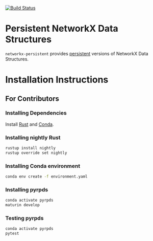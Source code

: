 [![Build Status](https://travis-ci.com/arakhmat/networkx-persistent.svg?branch=master)](https://travis-ci.com/arakhmat/networkx-persistent)

# Persistent NetworkX Data Structures

`networkx-persistent` provides [persistent](https://en.wikipedia.org/wiki/Persistent_data_structure) versions of NetworkX Data Structures.

# Installation Instructions

## For Contributors

### Installing Dependencies

Install [Rust](https://www.rust-lang.org/tools/install) and [Conda](https://docs.conda.io/projects/conda/en/latest/user-guide/install/download.html).

### Installing nightly Rust
```bash
rustup install nightly
rustup override set nightly
```

### Installing Conda environment
```bash
conda env create -f environment.yaml
```

### Installing pyrpds
```bash
conda activate pyrpds
maturin develop
```


### Testing pyrpds
```bash
conda activate pyrpds
pytest
```
